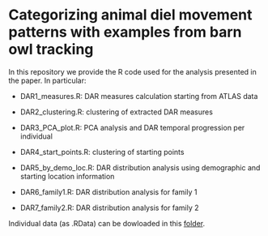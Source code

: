# Categorizing animal diel movement patterns with examples from barn owl tracking

In this repository we provide the R code used for the analysis presented in the paper. In particular:

- DAR1_measures.R: 
  DAR measures calculation starting from ATLAS data
 
- DAR2_clustering.R: 
  clustering of extracted DAR measures
 
- DAR3_PCA_plot.R: 
  PCA analysis and DAR temporal progression per individual
  
- DAR4_start_points.R: 
  clustering of starting points
  
- DAR5_by_demo_loc.R: 
  DAR distribution analysis using demographic and starting location information
  
- DAR6_family1.R: 
  DAR distribution analysis for family 1
  
- DAR7_family2.R: 
  DAR distribution analysis for family 2

Individual data (as .RData) can be dowloaded in this [folder](https://drive.google.com/drive/folders/1DwtJwk9S1KIPxboLUMUDfTbozNC1L0a9?usp=sharing). 

